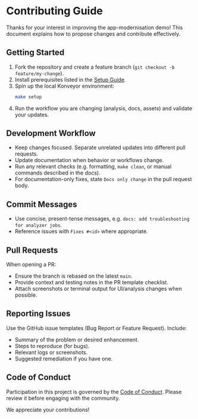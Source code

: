 # Contributing Guide

Thanks for your interest in improving the app-modernisation demo! This document explains how to propose changes and contribute effectively.

## Getting Started

1. Fork the repository and create a feature branch (`git checkout -b feature/my-change`).
2. Install prerequisites listed in the [Setup Guide](docs/setup.md#prerequisites).
3. Spin up the local Konveyor environment:
   ```bash
   make setup
   ```
4. Run the workflow you are changing (analysis, docs, assets) and validate your updates.

## Development Workflow

- Keep changes focused. Separate unrelated updates into different pull requests.
- Update documentation when behavior or workflows change.
- Run any relevant checks (e.g. formatting, `make clean`, or manual commands described in the docs).
- For documentation-only fixes, state `Docs only change` in the pull request body.

## Commit Messages

- Use concise, present-tense messages, e.g. `docs: add troubleshooting for analyzer jobs`.
- Reference issues with `Fixes #<id>` where appropriate.

## Pull Requests

When opening a PR:

- Ensure the branch is rebased on the latest `main`.
- Provide context and testing notes in the PR template checklist.
- Attach screenshots or terminal output for UI/analysis changes when possible.

## Reporting Issues

Use the GitHub issue templates (Bug Report or Feature Request). Include:

- Summary of the problem or desired enhancement.
- Steps to reproduce (for bugs).
- Relevant logs or screenshots.
- Suggested remediation if you have one.

## Code of Conduct

Participation in this project is governed by the [Code of Conduct](CODE_OF_CONDUCT.md). Please review it before engaging with the community.

We appreciate your contributions!
